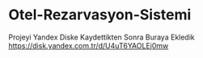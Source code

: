 # Otel-Rezarvasyon-Sistemi
Projeyi Yandex Diske Kaydettikten Sonra Buraya Ekledik
https://disk.yandex.com.tr/d/U4uT6YAOLEj0mw
